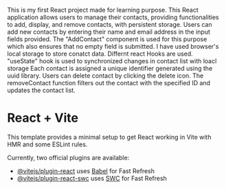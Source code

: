 This is my first React project made for learning purpose.
This React application allows users to manage their contacts, providing functionalities to add, display, and remove contacts, with persistent storage.
Users can add new contacts by entering their name and email address in the input fields provided. The "AddContact" component is used for this purpose which also ensures that no empty field is submitted.
I have used browser's local storage to store conatct data.
Differnt react Hooks are used.
"useState" hook is used to synchronized changes in contact list with loacl storage
Each contact is assigned a unique identifier generated using the uuid library.
Users can delete contact by clicking the delete icon.
The removeContact function filters out the contact with the specified ID and updates the contact list.

# React + Vite

This template provides a minimal setup to get React working in Vite with HMR and some ESLint rules.

Currently, two official plugins are available:

- [@vitejs/plugin-react](https://github.com/vitejs/vite-plugin-react/blob/main/packages/plugin-react/README.md) uses [Babel](https://babeljs.io/) for Fast Refresh
- [@vitejs/plugin-react-swc](https://github.com/vitejs/vite-plugin-react-swc) uses [SWC](https://swc.rs/) for Fast Refresh
